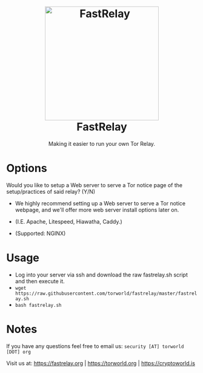 <h1 align="center">
  <a href="https://github.com/beardlyness/FastRelay"><img src="https://torworld.org/images/onions/torworld-icon-3.png" alt="FastRelay" width="300"></a>
 <br />
  FastRelay
</h1>

<p align="center">Making it easier to run your own Tor Relay.</p>

# Options
Would you like to setup a Web server to serve a Tor notice page of the setup/practices of said relay? (Y/N)
- We highly recommend setting up a Web server to serve a Tor notice webpage, and we'll offer more web server install options later on.

- (I.E. Apache, Litespeed, Hiawatha, Caddy.)

- (Supported: NGINX)

# Usage	
- Log into your server via ssh and download the raw fastrelay.sh script and then execute it.<br>	
- `wget https://raw.githubusercontent.com/torworld/fastrelay/master/fastrelay.sh`<br>	
- `bash fastrelay.sh`

# Notes
If you have any questions feel free to email us: `security [AT] torworld [DOT] org`

Visit us at: https://fastrelay.org | https://torworld.org | https://cryptoworld.is
